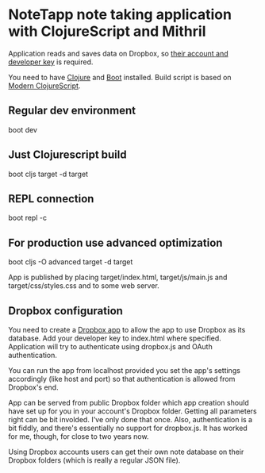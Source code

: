 
# NoteTapp note taking application with ClojureScript and Mithril

Application reads and saves data on Dropbox, so [their account and developer key](https://www.dropbox.com/developers/apps) is required.

You need to have [Clojure](https://clojure.org) and [Boot](http://boot-clj.com/) installed. Build script is based on [Modern ClojureScript](https://github.com/magomimmo/modern-cljs).

## Regular dev environment

  boot dev

## Just Clojurescript build

  boot cljs target -d target

## REPL connection

  boot repl -c

## For production use advanced optimization

  boot cljs -O advanced target -d target

App is published by placing target/index.html, target/js/main.js and target/css/styles.css and to some web server.

## Dropbox configuration

You need to create a [Dropbox app](https://www.dropbox.com/developers/apps) to allow the app to use Dropbox as its database. Add your developer key to index.html where specified. Application will try to authenticate using dropbox.js and OAuth authentication.

You can run the app from localhost provided you set the app's settings accordingly (like host and port) so that authentication is allowed from Dropbox's end.

App can be served from public Dropbox folder which app creation should have set up for you in your account's Dropbox folder. Getting all parameters right can be bit involded. I've only done that once. Also, authentication is a bit fiddly, and there's essentially no support for dropbox.js. It has worked for me, though, for close to two years now.

Using Dropbox accounts users can get their own note database on their Dropbox folders (which is really a regular JSON file).
